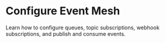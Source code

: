 <!-- loio77e213c150a94f038828c5dccd7bb636 -->

# Configure Event Mesh

Learn how to configure queues, topic subscriptions, webhook subscriptions, and publish and consume events.

